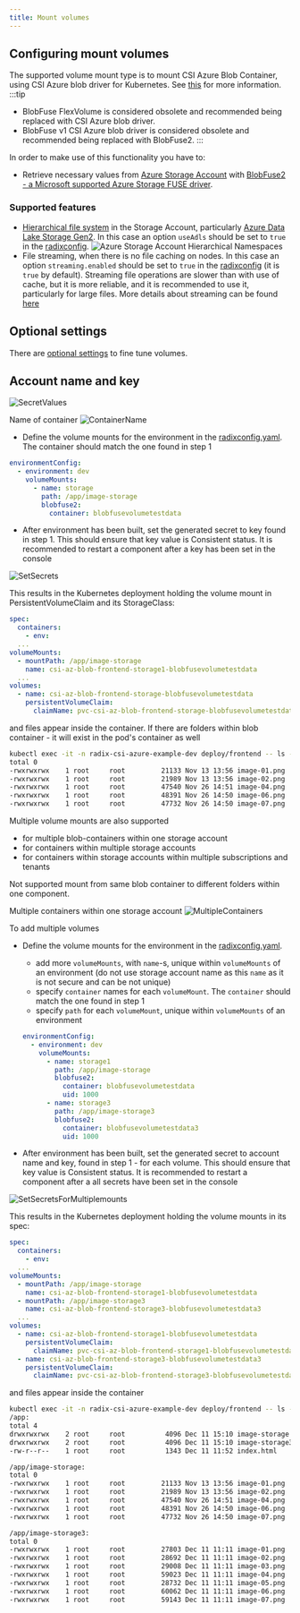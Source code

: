 ```yaml
---
title: Mount volumes
---
```


## Configuring mount volumes

The supported volume mount type is to mount CSI Azure Blob Container, using CSI Azure blob driver for Kubernetes. See [this](https://github.com/kubernetes-sigs/blob-csi-driver) for more information.
:::tip
* BlobFuse FlexVolume is considered obsolete and recommended being replaced with CSI Azure blob driver.
* BlobFuse v1 CSI Azure blob driver is considered obsolete and recommended being replaced with BlobFuse2.
:::

In order to make use of this functionality you have to:

- Retrieve necessary values from [Azure Storage Account](https://learn.microsoft.com/en-us/azure/storage/common/storage-account-overview) with [BlobFuse2 - a Microsoft supported Azure Storage FUSE driver](https://learn.microsoft.com/en-us/azure/storage/blobs/blobfuse2-what-is). 

### Supported features
* [Hierarchical file system](https://learn.microsoft.com/en-us/azure/storage/blobs/data-lake-storage-namespace) in the Storage Account, particularly [Azure Data Lake Storage Gen2](https://docs.microsoft.com/en-us/azure/storage/blobs/data-lake-storage-introduction). In this case an option `useAdls` should be set to `true` in the [radixconfig](/docs/references/reference-radix-config/#volumemounts).
 ![Azure Storage Account Hierarchical Namespaces](./azure-storage-account-hierarchical-namespaces.png)
* File streaming, when there is no file caching on nodes. In this case an option `streaming.enabled` should be set to `true` in the [radixconfig](/docs/references/reference-radix-config/#volumemounts) (it is `true` by default). Streaming file operations are slower than with use of cache, but it is more reliable, and it is recommended to use it, particularly for large files. More details about streaming can be found [here](https://learn.microsoft.com/en-us/azure/storage/blobs/blobfuse2-what-is#streaming)

## Optional settings
There are [optional settings](./optional-settings/) to fine tune volumes.

## Account name and key
![SecretValues](./secret-values.png)

Name of container
![ContainerName](./container-name.png)

- Define the volume mounts for the environment in the [radixconfig.yaml](/docs/references/reference-radix-config). The container should match the one found in step 1

```yaml
environmentConfig:
  - environment: dev
    volumeMounts:
      - name: storage
        path: /app/image-storage
        blobfuse2:
          container: blobfusevolumetestdata
```

- After environment has been built, set the generated secret to key found in step 1. This should ensure that key value is Consistent status. It is recommended to restart a component after a key has been set in the console

![SetSecrets](./set-secrets.png)

This results in the Kubernetes deployment holding the volume mount in PersistentVolumeClaim and its StorageClass:

```yaml
spec:
  containers:
    - env:
  ...
volumeMounts:
  - mountPath: /app/image-storage
    name: csi-az-blob-frontend-storage1-blobfusevolumetestdata
  ...
volumes:
  - name: csi-az-blob-frontend-storage-blobfusevolumetestdata
    persistentVolumeClaim:
      claimName: pvc-csi-az-blob-frontend-storage-blobfusevolumetestdata
```

and files appear inside the container. If there are folders within blob container - it will exist in the pod's container as well

```sh
kubectl exec -it -n radix-csi-azure-example-dev deploy/frontend -- ls -l /app/image-storage
total 0
-rwxrwxrwx    1 root     root         21133 Nov 13 13:56 image-01.png
-rwxrwxrwx    1 root     root         21989 Nov 13 13:56 image-02.png
-rwxrwxrwx    1 root     root         47540 Nov 26 14:51 image-04.png
-rwxrwxrwx    1 root     root         48391 Nov 26 14:50 image-06.png
-rwxrwxrwx    1 root     root         47732 Nov 26 14:50 image-07.png
```

Multiple volume mounts are also supported

- for multiple blob-containers within one storage account
- for containers within multiple storage accounts
- for containers within storage accounts within multiple subscriptions and tenants

Not supported mount from same blob container to different folders within one component.

Multiple containers within one storage account
![MultipleContainers](./multiple-containers.png)

To add multiple volumes

- Define the volume mounts for the environment in the [radixconfig.yaml](/docs/references/reference-radix-config).
  - add more `volumeMounts`, with `name`-s, unique within `volumeMounts` of an environment (do not use storage account name as this `name` as it is not secure and can be not unique)
  - specify `container` names for each `volumeMount`. The `container` should match the one found in step 1
  - specify `path` for each `volumeMount`, unique within `volumeMounts` of an environment

  ```yaml
  environmentConfig:
    - environment: dev
      volumeMounts:
        - name: storage1
          path: /app/image-storage
          blobfuse2:
            container: blobfusevolumetestdata
            uid: 1000
        - name: storage3
          path: /app/image-storage3
          blobfuse2:
            container: blobfusevolumetestdata3
            uid: 1000
  ```

- After environment has been built, set the generated secret to account name and key, found in step 1 - for each volume. This should ensure that key value is Consistent status. It is recommended to restart a component after a all secrets have been set in the console

![SetSecretsForMultiplemounts](./set-secrets-multiple-volumes.png)

This results in the Kubernetes deployment holding the volume mounts in its spec:

```yaml
spec:
  containers:
    - env:
  ...
volumeMounts:
  - mountPath: /app/image-storage
    name: csi-az-blob-frontend-storage1-blobfusevolumetestdata
  - mountPath: /app/image-storage3
    name: csi-az-blob-frontend-storage3-blobfusevolumetestdata3
  ...
volumes:
  - name: csi-az-blob-frontend-storage1-blobfusevolumetestdata
    persistentVolumeClaim:
      claimName: pvc-csi-az-blob-frontend-storage1-blobfusevolumetestdata
  - name: csi-az-blob-frontend-storage3-blobfusevolumetestdata3
    persistentVolumeClaim:
      claimName: pvc-csi-az-blob-frontend-storage3-blobfusevolumetestdata3
```

and files appear inside the container

```sh
kubectl exec -it -n radix-csi-azure-example-dev deploy/frontend -- ls -lR /app
/app:
total 4
drwxrwxrwx    2 root     root          4096 Dec 11 15:10 image-storage
drwxrwxrwx    2 root     root          4096 Dec 11 15:10 image-storage3
-rw-r--r--    1 root     root          1343 Dec 11 11:52 index.html

/app/image-storage:
total 0
-rwxrwxrwx    1 root     root         21133 Nov 13 13:56 image-01.png
-rwxrwxrwx    1 root     root         21989 Nov 13 13:56 image-02.png
-rwxrwxrwx    1 root     root         47540 Nov 26 14:51 image-04.png
-rwxrwxrwx    1 root     root         48391 Nov 26 14:50 image-06.png
-rwxrwxrwx    1 root     root         47732 Nov 26 14:50 image-07.png

/app/image-storage3:
total 0
-rwxrwxrwx    1 root     root         27803 Dec 11 11:11 image-01.png
-rwxrwxrwx    1 root     root         28692 Dec 11 11:11 image-02.png
-rwxrwxrwx    1 root     root         29008 Dec 11 11:11 image-03.png
-rwxrwxrwx    1 root     root         59023 Dec 11 11:11 image-04.png
-rwxrwxrwx    1 root     root         28732 Dec 11 11:11 image-05.png
-rwxrwxrwx    1 root     root         60062 Dec 11 11:11 image-06.png
-rwxrwxrwx    1 root     root         59143 Dec 11 11:11 image-07.png
```
